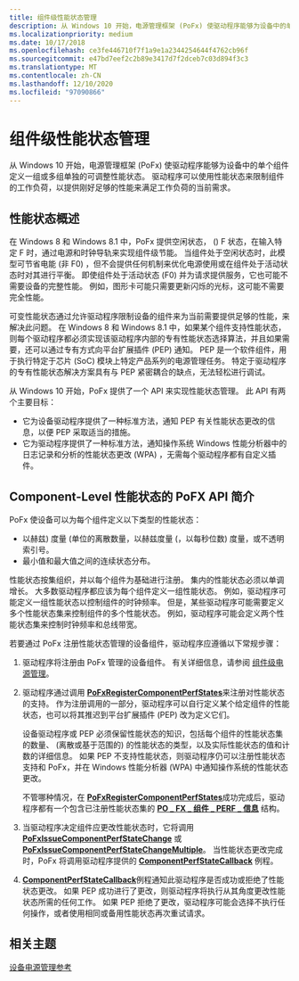 ```yaml
---
title: 组件级性能状态管理
description: 从 Windows 10 开始，电源管理框架 (PoFx) 使驱动程序能够为设备中的单个组件定义一组或多组单独的可调整性能状态。
ms.localizationpriority: medium
ms.date: 10/17/2018
ms.openlocfilehash: ce3fe446710f7f1a9e1a2344254644f4762cb96f
ms.sourcegitcommit: e47bd7eef2c2b89e3417d7f2dceb7c03d894f3c3
ms.translationtype: MT
ms.contentlocale: zh-CN
ms.lasthandoff: 12/10/2020
ms.locfileid: "97090866"
---
```

# <a name="component-level-performance-state-management"></a>组件级性能状态管理


从 Windows 10 开始，电源管理框架 (PoFx) 使驱动程序能够为设备中的单个组件定义一组或多组单独的可调整性能状态。 驱动程序可以使用性能状态来限制组件的工作负荷，以提供刚好足够的性能来满足工作负荷的当前需求。

## <a name="overview-of-performance-states"></a>性能状态概述


在 Windows 8 和 Windows 8.1 中，PoFx 提供空闲状态， () F 状态，在输入特定 F 时，通过电源和时钟导轨来实现组件级节能。 当组件处于空闲状态时，此模型可节省电能 (非 F0) ，但不会提供任何机制来优化电源使用或在组件处于活动状态时对其进行平衡。 即使组件处于活动状态 (F0) 并为请求提供服务，它也可能不需要设备的完整性能。 例如，图形卡可能只需要更新闪烁的光标，这可能不需要完全性能。

可变性能状态通过允许驱动程序限制设备的组件来为当前需要提供足够的性能，来解决此问题。 在 Windows 8 和 Windows 8.1 中，如果某个组件支持性能状态，则每个驱动程序都必须实现该驱动程序内部的专有性能状态选择算法，并且如果需要，还可以通过专有方式向平台扩展插件 (PEP) 通知。 PEP 是一个软件组件，用于执行特定于芯片 (SoC) 模块上特定产品系列的电源管理任务。 特定于驱动程序的专有性能状态解决方案具有与 PEP 紧密耦合的缺点，无法轻松进行调试。

从 Windows 10 开始，PoFx 提供了一个 API 来实现性能状态管理。 此 API 有两个主要目标：

-   它为设备驱动程序提供了一种标准方法，通知 PEP 有关性能状态更改的信息，以便 PEP 采取适当的措施。
-   它为驱动程序提供了一种标准方法，通知操作系统 Windows 性能分析器中的日志记录和分析的性能状态更改 (WPA) ，无需每个驱动程序都有自定义插件。

## <a name="introduction-to-the-pofx-api-for-component-level-performance-states"></a>Component-Level 性能状态的 PoFX API 简介


PoFx 使设备可以为每个组件定义以下类型的性能状态：

-   以赫兹) 度量 (单位的离散数量，以赫兹度量 (，以每秒位数) 度量，或不透明索引号。
-   最小值和最大值之间的连续状态分布。

性能状态按集组织，并以每个组件为基础进行注册。 集内的性能状态必须以单调增长。 大多数驱动程序都应该为每个组件定义一组性能状态。 例如，驱动程序可能定义一组性能状态以控制组件的时钟频率。 但是，某些驱动程序可能需要定义多个性能状态集来控制组件的多个性能状态。 例如，驱动程序可能会定义两个性能状态集来控制时钟频率和总线带宽。

若要通过 PoFx 注册性能状态管理的设备组件，驱动程序应遵循以下常规步骤：

1.  驱动程序将注册由 PoFx 管理的设备组件。 有关详细信息，请参阅 [组件级电源管理](component-level-power-management.md)。

2.  驱动程序通过调用 [**PoFxRegisterComponentPerfStates**](/windows-hardware/drivers/ddi/wdm/nf-wdm-pofxregistercomponentperfstates)来注册对性能状态的支持。 作为注册调用的一部分，驱动程序可以自行定义某个给定组件的性能状态，也可以将其推迟到平台扩展插件 (PEP) 改为定义它们。

    设备驱动程序或 PEP 必须保留性能状态的知识，包括每个组件的性能状态集的数量、 (离散或基于范围的) 的性能状态的类型，以及实际性能状态的值和计数的详细信息。 如果 PEP 不支持性能状态，则驱动程序仍可以注册性能状态支持和 PoFx，并在 Windows 性能分析器 (WPA) 中通知操作系统的性能状态更改。

    不管哪种情况，在 [**PoFxRegisterComponentPerfStates**](/windows-hardware/drivers/ddi/wdm/nf-wdm-pofxregistercomponentperfstates)成功完成后，驱动程序都有一个包含已注册性能状态集的 [**PO \_ FX \_ 组件 \_ PERF \_ 信息**](/windows-hardware/drivers/ddi/wdm/ns-wdm-_po_fx_component_perf_info) 结构。

3.  当驱动程序决定组件应更改性能状态时，它将调用 [**PoFxIssueComponentPerfStateChange**](/windows-hardware/drivers/ddi/wdm/nf-wdm-pofxissuecomponentperfstatechange) 或 [**PoFxIssueComponentPerfStateChangeMultiple**](/windows-hardware/drivers/ddi/wdm/nf-wdm-pofxissuecomponentperfstatechangemultiple)。 当性能状态更改完成时，PoFx 将调用驱动程序提供的 [**ComponentPerfStateCallback**](/windows-hardware/drivers/ddi/wdm/nc-wdm-po_fx_component_perf_state_callback) 例程。

4.  [**ComponentPerfStateCallback**](/windows-hardware/drivers/ddi/wdm/nc-wdm-po_fx_component_perf_state_callback)例程通知此驱动程序是否成功或拒绝了性能状态更改。 如果 PEP 成功进行了更改，则驱动程序将执行从其角度更改性能状态所需的任何工作。 如果 PEP 拒绝了更改，驱动程序可能会选择不执行任何操作，或者使用相同或备用性能状态再次重试请求。

## <a name="related-topics"></a>相关主题
[设备电源管理参考](/windows-hardware/drivers/_kernel/#power-management-routines)
